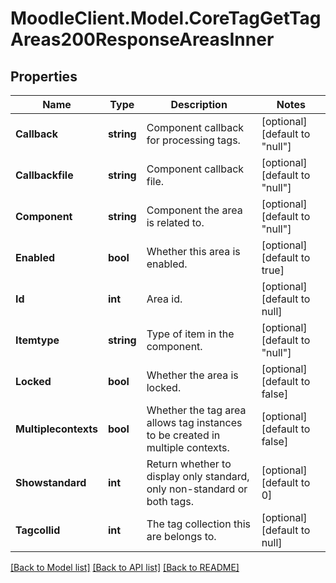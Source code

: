 # MoodleClient.Model.CoreTagGetTagAreas200ResponseAreasInner

## Properties

Name | Type | Description | Notes
------------ | ------------- | ------------- | -------------
**Callback** | **string** | Component callback for processing tags. | [optional] [default to "null"]
**Callbackfile** | **string** | Component callback file. | [optional] [default to "null"]
**Component** | **string** | Component the area is related to. | [optional] [default to "null"]
**Enabled** | **bool** | Whether this area is enabled. | [optional] [default to true]
**Id** | **int** | Area id. | [optional] [default to null]
**Itemtype** | **string** | Type of item in the component. | [optional] [default to "null"]
**Locked** | **bool** | Whether the area is locked. | [optional] [default to false]
**Multiplecontexts** | **bool** | Whether the tag area allows tag instances to be created in multiple contexts.  | [optional] [default to false]
**Showstandard** | **int** | Return whether to display only standard, only non-standard or both tags. | [optional] [default to 0]
**Tagcollid** | **int** | The tag collection this are belongs to. | [optional] [default to null]

[[Back to Model list]](../README.md#documentation-for-models) [[Back to API list]](../README.md#documentation-for-api-endpoints) [[Back to README]](../README.md)

